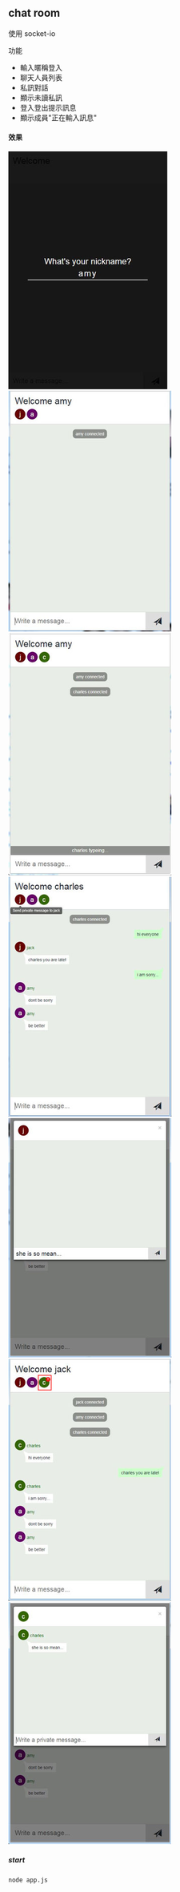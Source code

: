 ## chat room 
使用 socket-io

功能
- 輸入暱稱登入
- 聊天人員列表
- 私訊對話
- 顯示未讀私訊
- 登入登出提示訊息
- 顯示成員"正在輸入訊息"

#### 效果
![](images/c1.jpg)
![](images/c2.jpg)
![](images/c3.jpg)
![](images/c4.jpg)
![](images/c5.jpg)
![](images/c6.jpg)
![](images/c7.jpg)

##### start
```
node app.js
```
